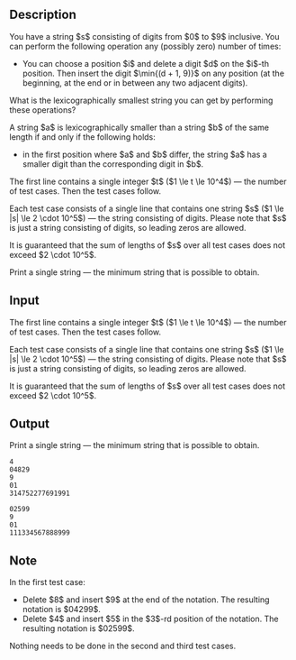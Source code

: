 ## Description

<div><p>You have a string $s$ consisting of digits from $0$ to $9$ inclusive. You can perform the following operation any (possibly zero) number of times: </p><ul> <li> You can choose a position $i$ and delete a digit $d$ on the $i$-th position. Then insert the digit $\min{(d + 1, 9)}$ on any position (at the beginning, at the end or in between any two adjacent digits). </li></ul><p>What is the lexicographically smallest string you can get by performing these operations?</p><p>A string $a$ is lexicographically smaller than a string $b$ of the same length if and only if the following holds: </p><ul> <li> in the first position where $a$ and $b$ differ, the string $a$ has a smaller digit than the corresponding digit in $b$. </li></ul></div><div class="input-specification"><p>The first line contains a single integer $t$ ($1 \le t \le 10^4$) — the number of test cases. Then the test cases follow.</p><p>Each test case consists of a single line that contains one string $s$ ($1 \le |s| \le 2 \cdot 10^5$) — the string consisting of digits. Please note that $s$ is just a string consisting of digits, so leading zeros are allowed.</p><p>It is guaranteed that the sum of lengths of $s$ over all test cases does not exceed $2 \cdot 10^5$.</p></div><div class="output-specification"><p>Print a single string — the minimum string that is possible to obtain.</p></div>

## Input

<p>The first line contains a single integer $t$ ($1 \le t \le 10^4$) — the number of test cases. Then the test cases follow.</p><p>Each test case consists of a single line that contains one string $s$ ($1 \le |s| \le 2 \cdot 10^5$) — the string consisting of digits. Please note that $s$ is just a string consisting of digits, so leading zeros are allowed.</p><p>It is guaranteed that the sum of lengths of $s$ over all test cases does not exceed $2 \cdot 10^5$.</p>

## Output

<p>Print a single string — the minimum string that is possible to obtain.</p>





```input1|2,4
4
04829
9
01
314752277691991
```




```output1
02599
9
01
111334567888999
```



## Note

<p>In the first test case: </p><ul> <li> Delete $8$ and insert $9$ at the end of the notation. The resulting notation is $04299$. </li><li> Delete $4$ and insert $5$ in the $3$-rd position of the notation. The resulting notation is $02599$. </li></ul><p>Nothing needs to be done in the second and third test cases.</p>
